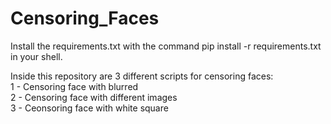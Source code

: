 # Censoring_Faces

Install the requirements.txt with the command pip install -r requirements.txt in your shell.

Inside this repository are 3 different scripts for censoring faces: <br>
1 - Censoring face with blurred <br>
2 - Censoring face with different images <br>
3 - Ceonsoring face with white square <br>

